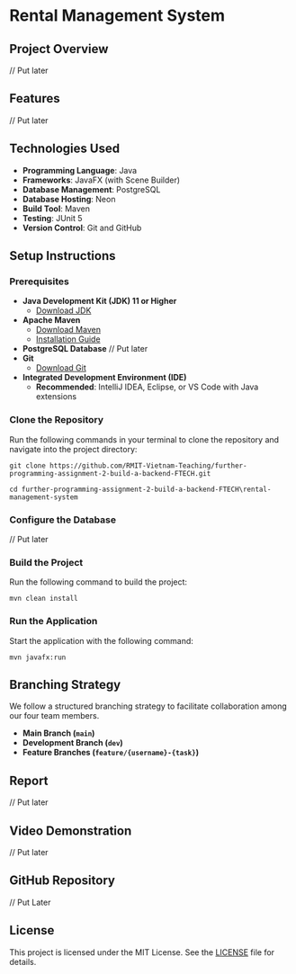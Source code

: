 # Rental Management System

## Project Overview
// Put later

## Features
// Put later

## Technologies Used

- **Programming Language**: Java
- **Frameworks**: JavaFX (with Scene Builder)
- **Database Management**: PostgreSQL 
- **Database Hosting**: Neon 
- **Build Tool**: Maven
- **Testing**: JUnit 5
- **Version Control**: Git and GitHub

## Setup Instructions

### Prerequisites

- **Java Development Kit (JDK) 11 or Higher**
  - [Download JDK](https://www.oracle.com/java/technologies/javase-jdk11-downloads.html)
- **Apache Maven**
  - [Download Maven](https://maven.apache.org/download.cgi)
  - [Installation Guide](https://maven.apache.org/install.html)
- **PostgreSQL Database** // Put later
- **Git**
  - [Download Git](https://git-scm.com/downloads)
- **Integrated Development Environment (IDE)**
  - **Recommended**: IntelliJ IDEA, Eclipse, or VS Code with Java extensions

### Clone the Repository

Run the following commands in your terminal to clone the repository and navigate into the project directory:

`git clone https://github.com/RMIT-Vietnam-Teaching/further-programming-assignment-2-build-a-backend-FTECH.git`

`cd further-programming-assignment-2-build-a-backend-FTECH\rental-management-system`

### Configure the Database
// Put later

### Build the Project

Run the following command to build the project:

`mvn clean install`

### Run the Application

Start the application with the following command:

`mvn javafx:run`

## Branching Strategy

We follow a structured branching strategy to facilitate collaboration among our four team members.

- **Main Branch (`main`)**
- **Development Branch (`dev`)**
- **Feature Branches (`feature/{username}-{task}`)**


## Report
// Put later

## Video Demonstration

// Put later

## GitHub Repository

// Put Later

## License

This project is licensed under the MIT License. See the [LICENSE](LICENSE) file for details.
